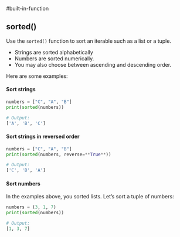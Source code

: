 #built-in-function 
## sorted()
Use the `sorted()` function to sort an iterable such as a list or a tuple.
-   Strings are sorted alphabetically
-   Numbers are sorted numerically.
-   You may also choose between ascending and descending order.

Here are some examples:

#### Sort strings
```py
numbers = ["C", "A", "B"]  
print(sorted(numbers))

# Output:
['A', 'B', 'C']
```
#### Sort strings in reversed order
```py
numbers = ["C", "A", "B"]  
print(sorted(numbers, reverse=**True**))

# Output:
['C', 'B', 'A']
```
#### Sort numbers
In the examples above, you sorted lists. Let’s sort a tuple of numbers:
```py
numbers = (3, 1, 7)  
print(sorted(numbers))

# Output:
[1, 3, 7]
```